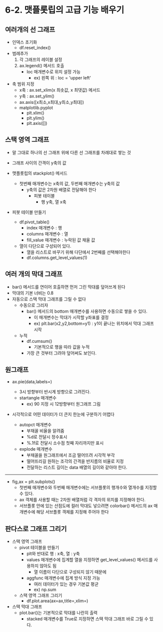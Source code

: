# 6-2. 맷플롯립의 고급 기능 배우기

## 여러개의 선 그래프

- 인덱스 초기화
  - df.reset_index()
- 범례추가
  1. 각 그래프의 레이블 설정
  2. ax.legend() 메서드 호출
     - loc 매개변수로 위치 설정 가능
       - ex) 왼쪽 위 : loc = 'upper left'
- 축 범위 지정
  - x축 : ax.set_xlim(x 최솟값, x 최댓값) 메서드
  - y축 : ax.set_ylim()
  - ax.axis([x최소,x최대,y최소,y최대])
  - matplotlib.pyplot
    - plt.xlim()
    - plt.ylim()
    - plt.axis([])



## 스택 영역 그래프

- 말 그대로 하나의 선 그래프 위에 다른 선 그래프를 차례대로 쌓는 것
- 그래프 사이의 간격이 y축의 값
- 맷플롯립의 stackplot() 메서드
  - 첫번째 매개변수는 x축의 값, 두번째 매개변수는 y축의 값
    - y축의 값은 2차원 배열로 전달해야 한다
      - 피봇 테이블
        - 행 y축, 열 x축

- 피봇 테이블 만들기
  - df.pivot_table()
    - index 매개변수 : 행
    - columns 매개변수 : 열
    - fill_value 매개변수 : 누락된 값 채울 값
  - 열이 다단으로 구성되어 있다.
    - 열을 리스트로 바꾸기 위해 다단에서 2번째를 선택해야한다
    - df.columns.get_level_values(1)



## 여러 개의 막대 그래프

- bar() 메서드를 연이어 호출하면 먼저 그린 막대를 덮어쓰게 된다
- 막대의 기본 너비는 0.8
- 자동으로 스택 막대 그래프를 그릴 수 없다
  - 수동으로 그리자
    - bar() 메서드의 bottom 매개변수를 사용하면 수동으로 쌓을 수 있다.
      - 이 매개변수는 막대가 시작할 y좌표를 결정
      - ex) plt.bar(x2,y2,bottom=y1) : y1이 끝나는 위치에서 막대 그래프 시작
  - 누적
    - df.cumsum()
      - 기본적으로 행을 따라 값을 누적
    - 가장 큰 것부터 그려야 덮어써도 보인다.



## 원그래프

- ax.pie(data,labels=)
  - 3시 방향부터 반시계 방향으로 그려진다.
  - startangle 매개변수
    - ex) 90 지정 시 12방향부터 원그래프 그림

- 시각적으로 어떤 데이터가 더 큰지 한눈에 구분하기 어렵다
  - autopct 매개변수
    - 부채꼴 비율을 알려줌
    - %d로 전달시 정수표시
    - %.1f로 전달시 소수점 첫째 자리까지만 표시
  - explode 매개변수
    - 부채꼴을 원그래프에서 조금 떨어뜨려 시각적 부각
    - 떨어뜨리길 원하는 조각의 간격을 반지름의 비율로 지정
    - 전달하는 리스트 길이는 data 배열의 길이와 같아야 한다.



<hr>

- fig,ax = plt.subplots()
  - 첫번째 매개변수와 두번째 매개변수에는 서브플롯의 행개수와 열개수를 지정할 수 있다.
  - ax  객체를 사용할 때는 2차원 배열처럼 각 격자의 위치를 지정해야 한다.
  - 서브플롯 안에 있는 산점도에 컬러 막대도 넣으려면 colorbar() 메서드의 ax 매개변수에 해당 서브플롯 객체를 지정해 주어야 한다



## 판다스로 그래프 그리기

- 스택 영역 그래프
  - pivot 테이블을 만들기	
    - plt와 반대로 행 : x축, 열 : y축
    - values 매개변수에 집계할 열을 지정하면 get_level_values() 메서드를 사용하지 않아도 됨
      - 열 이름이 다단으로 구성되지 않기 때문에
    - aggfunc 매개변수에 집계 방식 지정 가능
      - 여러 데이터가 있는 경우 기본값 평균
      - ex) np.sum
  - 스택 영역 그래프 그리기
    - df.plot.area(ax=ax,title=,xlim=)
- 스택 막대 그래프
  - plot.bar()는 기본적으로 막대를 나란히 출력
    - stacked 매개변수를 True로 지정하면 스택 막대 그래프 바로 그릴 수 있다.